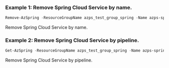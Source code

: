 ### Example 1: Remove Spring Cloud Service by name.
```powershell
Remove-AzSpring -ResourceGroupName azps_test_group_spring -Name azps-spring
```

Remove Spring Cloud Service by name.

### Example 2: Remove Spring Cloud Service by pipeline.
```powershell
Get-AzSpring -ResourceGroupName azps_test_group_spring -Name azps-spring | Remove-AzSpring
```

Remove Spring Cloud Service by pipeline.